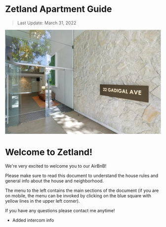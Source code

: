# Zetland Apartment Guide

> Last Update: March 31, 2022

<div class="image-container">
    <img src="img/readme/zetland.jpg" class="front-image" />
</div>

<div class="centered-header">
    <h1>Welcome to Zetland!</h1>
</div>

We're very excited to welcome you to our AirBnB!

Please make sure to read this document to understand the house rules and general info about
the house and neighborhood.

The menu to the left contains the main sections of the document (if you are on mobile, the menu can be invoked by clicking
on the blue square with yellow lines in the upper left corner).

If you have any questions please contact me anytime!
* Added intercom info

